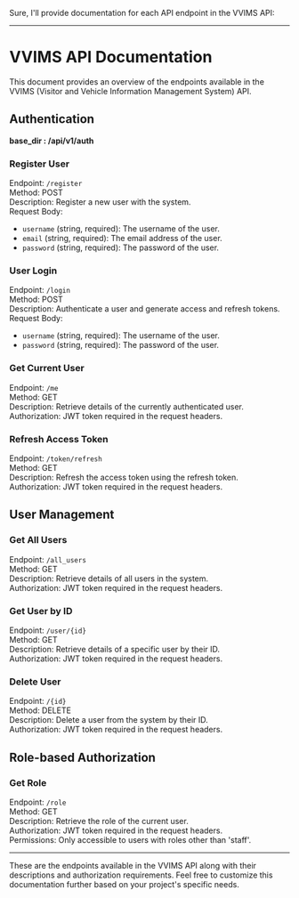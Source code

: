 Sure, I'll provide documentation for each API endpoint in the VVIMS API:

---

# VVIMS API Documentation

This document provides an overview of the endpoints available in the VVIMS (Visitor and Vehicle Information Management System) API.

## Authentication

**base_dir : /api/v1/auth**

### Register User

Endpoint: `/register`  
Method: POST  
Description: Register a new user with the system.  
Request Body:
- `username` (string, required): The username of the user.
- `email` (string, required): The email address of the user.
- `password` (string, required): The password of the user.

### User Login

Endpoint: `/login`  
Method: POST  
Description: Authenticate a user and generate access and refresh tokens.  
Request Body:
- `username` (string, required): The username of the user.
- `password` (string, required): The password of the user.

### Get Current User

Endpoint: `/me`  
Method: GET  
Description: Retrieve details of the currently authenticated user.  
Authorization: JWT token required in the request headers.

### Refresh Access Token

Endpoint: `/token/refresh`  
Method: GET  
Description: Refresh the access token using the refresh token.  
Authorization: JWT token required in the request headers.

## User Management

### Get All Users

Endpoint: `/all_users`  
Method: GET  
Description: Retrieve details of all users in the system.  
Authorization: JWT token required in the request headers.

### Get User by ID

Endpoint: `/user/{id}`  
Method: GET  
Description: Retrieve details of a specific user by their ID.  
Authorization: JWT token required in the request headers.

### Delete User

Endpoint: `/{id}`  
Method: DELETE  
Description: Delete a user from the system by their ID.  
Authorization: JWT token required in the request headers.

## Role-based Authorization

### Get Role
Endpoint: `/role`  
Method: GET  
Description: Retrieve the role of the current user.  
Authorization: JWT token required in the request headers.  
Permissions: Only accessible to users with roles other than 'staff'.

---

These are the endpoints available in the VVIMS API along with their descriptions and authorization requirements. Feel free to customize this documentation further based on your project's specific needs.
